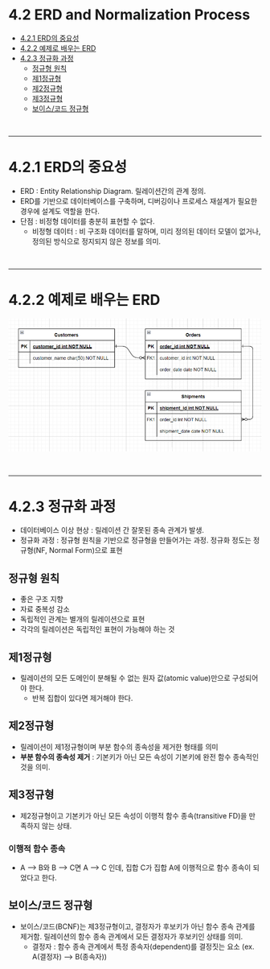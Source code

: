 # 4.2 ERD and Normalization Process

- [4.2.1 ERD의 중요성](#421-erd의-중요성)
- [4.2.2 예제로 배우는 ERD](#422-예제로-배우는-erd)
- [4.2.3 정규화 과정](#423-정규화-과정)
  - [정규형 원칙](#정규형-원칙)
  - [제1정규형](#제1정규형)
  - [제2정규형](#제2정규형)
  - [제3정규형](#제3정규형)
  - [보이스/코드 정규형](#보이스코드-정규형)

<br/>

---


# 4.2.1 ERD의 중요성
- ERD : Entity Relationship Diagram. 릴레이션간의 관계 정의.
- ERD를 기반으로 데이터베이스를 구축하며, 디버깅이나 프로세스 재설계가 필요한 경우에 설계도 역할을 한다.
- 단점 : 비정형 데이터를 충분히 표현할 수 없다.
  - 비정형 데이터 : 비 구조화 데이터를 말하며, 미리 정의된 데이터 모델이 없거나, 정의된 방식으로 정지되지 않은 정보를 의미.

<br/>

---

# 4.2.2 예제로 배우는 ERD
![ERP예제](./ERD_Sample.png)

<br/>

---

# 4.2.3 정규화 과정
- 데이터베이스 이상 현상 : 릴레이션 간 잘못된 종속 관계가 발생.
- 정규화 과정 : 정규형 원칙을 기반으로 정규형을 만들어가는 과정. 정규화 정도는 정규형(NF, Normal Form)으로 표현

## 정규형 원칙
- 좋은 구조 지향
- 자료 중복성 감소
- 독립적인 관계는 별개의 릴레이션으로 표현
- 각각의 릴레이션은 독립적인 표현이 가능해야 하는 것

## 제1정규형
- 릴레이션의 모든 도메인이 분해될 수 없는 원자 값(atomic value)만으로 구성되어야 한다.
  - 반복 집합이 있다면 제거해야 한다.

## 제2정규형
- 릴레이션이 제1정규형이며 부분 함수의 종속성을 제거한 형태를 의미
- **부분 함수의 종속성 제거** : 기본키가 아닌 모든 속성이 기본키에 완전 함수 종속적인 것을 의미.

## 제3정규형
- 제2정규형이고 기본키가 아닌 모든 속성이 이행적 함수 종속(transitive FD)을 만족하지 않는 상태.

### 이행적 함수 종속
- A --> B와 B --> C면 A --> C 인데, 집합 C가 집합 A에 이행적으로 함수 종속이 되었다고 한다.

## 보이스/코드 정규형
- 보이스/코드(BCNF)는 제3정규형이고, 결정자가 후보키가 아닌 함수 종속 관계를 제거함. 릴레이션의 함수 종속 관계에서 모든 결정자가 후보키인 상태를 의미.
  - 결정자 : 함수 종속 관계에서 특정 종속자(dependent)를 결정짓는 요소 (ex. A(결정자) --> B(종속자))



